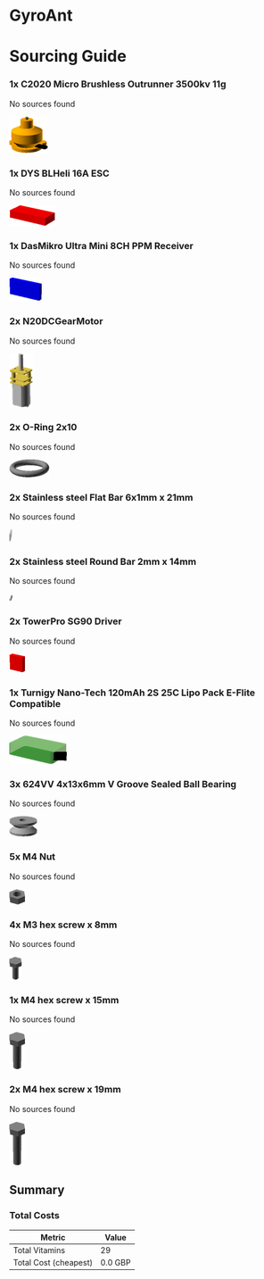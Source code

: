 # GyroAnt
# Sourcing Guide

### 1x C2020 Micro Brushless Outrunner 3500kv 11g

No sources found

![](../vitamins/images/C2020MicroBrushlessOutrunner3500kv11g_view.png) 



### 1x DYS BLHeli 16A ESC

No sources found

![](../vitamins/images/DYSBLHeli16AESC_view.png) 



### 1x DasMikro Ultra Mini 8CH PPM Receiver

No sources found

![](../vitamins/images/DasMikroUltraMini8CHPPMReceiver_view.png) 



### 2x N20DCGearMotor

No sources found

![](../vitamins/images/N20DCGearMotor_view.png) 



### 2x O-Ring 2x10

No sources found

![](../vitamins/images/ORing2x10_view.png) 



### 2x Stainless steel Flat Bar 6x1mm x 21mm

No sources found

![](../vitamins/images/StainlesssteelFlatBar6x1mmx21mm_view.png) 



### 2x Stainless steel Round Bar 2mm x 14mm

No sources found

![](../vitamins/images/StainlesssteelRoundBar2mmx14mm_view.png) 



### 2x TowerPro SG90 Driver

No sources found

![](../vitamins/images/TowerProSG90Driver_view.png) 



### 1x Turnigy Nano-Tech 120mAh 2S 25C Lipo Pack E-Flite Compatible

No sources found

![](../vitamins/images/TurnigyNanoTech120mAh2S25CLipoPackEFliteCompatible_view.png) 



### 3x 624VV 4x13x6mm V Groove Sealed Ball Bearing

No sources found

![](../vitamins/images/624VV4x13x6mmVGrooveSealedBallBearing_view.png) 



### 5x M4 Nut

No sources found

![](../vitamins/images/M4Nut_view.png) 



### 4x M3 hex screw x 8mm

No sources found

![](../vitamins/images/M3hexscrewx8mm_view.png) 



### 1x M4 hex screw x 15mm

No sources found

![](../vitamins/images/M4hexscrewx15mm_view.png) 



### 2x M4 hex screw x 19mm

No sources found

![](../vitamins/images/M4hexscrewx19mm_view.png) 






## Summary

### Total Costs

Metric | Value 
--- | --- 
Total Vitamins | 29
Total Cost (cheapest) | 0.0 GBP


